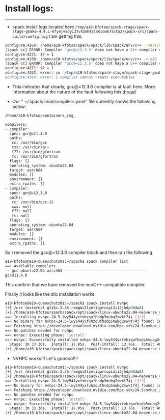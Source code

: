 # Install logs:
---------------


* spack install logs located here ```/tmp/a10-kfotso/spack-stage/spack-stage-gmake-4.4.1-6fyejvsdyi37vk5mh4zls6pou67sstu2/spack-src/spack-build/config.log```
I am getting this:

```bash
configure:4260: /home/a10-kfotso/spack/spack/lib/spack/env/c++ --version >&5
[spack cc] ERROR: Compiler 'gcc@=12.3.0' does not have a C++ compiler configured.
configure:4271: $? = 1
configure:4260: /home/a10-kfotso/spack/spack/lib/spack/env/c++ -v >&5
[spack cc] ERROR: Compiler 'gcc@=12.3.0' does not have a C++ compiler configured.
configure:4271: $? = 1
configure:4362: error: in `/tmp/a10-kfotso/spack-stage/spack-stage-gmake-4.4.1-6fyejvsdyi37vk5mh4zls6pou67sstu2/spack-src/spack-build':
configure:4364: error: C compiler cannot create executables
```

* This indicates that clearly, gcc@=12.3.0 compiler is at fault here. More information about the nature of the fault following this [thread](https://stackoverflow.com/questions/67899951/change-version-of-gcc-which-does-not-support-compiling-c-programs-using-the-co)

* Our " ~/.spack/linux/compilers.yaml" file currently shows the following below:

```bash
/home/a10-kfotso/containers_img_

compilers:
- compiler:
  spec: gcc@=11.4.0
  paths:
   cc: /usr/bin/gcc
   cxx: /usr/bin/g++
   f77: /usr/bin/gfortran
   fc: /usr/bin/gfortran
  flags: {}
  operating_system: ubuntu22.04
  target: aarch64
  modules: []
  environment: {}
  extra_rpaths: []
- compiler:
  spec: gcc@=12.3.0
  paths:
   cc: /usr/bin/gcc-12
   cxx: null
   f77: null
   fc: null
  flags: {}
  operating_system: ubuntu22.04
  target: aarch64
  modules: []
  environment: {}
  extra_rpaths: []
```

So I removed the gcc@=12.3.0 compiler block and then ran the following:

```bash
a10-kfotso@a10-cuanschutz01:~/spack$ spack compiler list 
==> Available compilers
-- gcc ubuntu22.04-aarch64 --------------------------------------
gcc@11.4.0
```
This confirm that we have removed the nonC++ compatible compiler.

Finally it looks like the zlib installation works.

```bash
a10-kfotso@a10-cuanschutz01:~/spack$ spack install nvhpc
[+] /usr (external glibc-2.35-rxmgmi2lpetiqurcupi3ii2jhdphh3w2)
[+] /home/a10-kfotso/spack/spack/opt/spack/linux-ubuntu22.04-neoverse_v2/gcc-11.4.0/gcc-runtime-11.4.0-l6h4twhuoxi3yvh6qmql2rohcv5dv7yc
==> Installing nvhpc-24.5-lwy544yxfvbzqufhsdp5mubg2swkt74j [3/3]
==> No binary for nvhpc-24.5-lwy544yxfvbzqufhsdp5mubg2swkt74j found: installing from source
==> Fetching https://developer.download.nvidia.com/hpc-sdk/24.5/nvhpc_2024_245_Linux_aarch64_cuda_multi.tar.gz
==> No patches needed for nvhpc
==> nvhpc: Executing phase: 'install'
==> nvhpc: Successfully installed nvhpc-24.5-lwy544yxfvbzqufhsdp5mubg2swkt74j
  Stage: 3m 33.36s.  Install: 17.05s.  Post-install: 13.76s.  Total: 4m 4.18s
[+] /home/a10-kfotso/spack/spack/opt/spack/linux-ubuntu22.04-neoverse_v2/gcc-11.4.0/nvhpc-24.5-lwy544yxfvbzqufhsdp5mubg2swkt74j

```

* NVHPC works!!! Let's gooooo!!!!
```bash
a10-kfotso@a10-cuanschutz01:~/spack$ spack install nvhpc
[+] /usr (external glibc-2.35-rxmgmi2lpetiqurcupi3ii2jhdphh3w2)
[+] /home/a10-kfotso/spack/spack/opt/spack/linux-ubuntu22.04-neoverse_v2/gcc-11.4.0/gcc-runtime-11.4.0-l6h4twhuoxi3yvh6qmql2rohcv5dv7yc
==> Installing nvhpc-24.5-lwy544yxfvbzqufhsdp5mubg2swkt74j [3/3]
==> No binary for nvhpc-24.5-lwy544yxfvbzqufhsdp5mubg2swkt74j found: installing from source
==> Fetching https://developer.download.nvidia.com/hpc-sdk/24.5/nvhpc_2024_245_Linux_aarch64_cuda_multi.tar.gz
==> No patches needed for nvhpc
==> nvhpc: Executing phase: 'install'
==> nvhpc: Successfully installed nvhpc-24.5-lwy544yxfvbzqufhsdp5mubg2swkt74j
  Stage: 3m 33.36s.  Install: 17.05s.  Post-install: 13.76s.  Total: 4m 4.18s
[+] /home/a10-kfotso/spack/spack/opt/spack/linux-ubuntu22.04-neoverse_v2/gcc-11.4.0/nvhpc-24.5-lwy544yxfvbzqufhsdp5mubg2swkt74j

```
